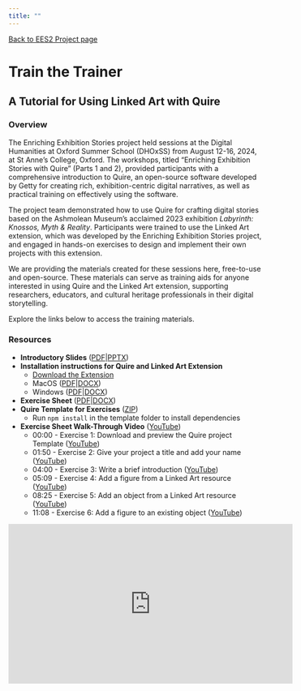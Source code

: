 ```yaml
---
title: ""
---
```

[Back to EES2 Project page](https://linked.art/community/projects/ees2/)

# Train the Trainer

## A Tutorial for Using Linked Art with Quire

### Overview
The Enriching Exhibition Stories project held sessions at the Digital Humanities at Oxford Summer School (DHOxSS) from August 12-16, 2024, at St Anne’s College, Oxford. The workshops, titled “Enriching Exhibition Stories with Quire” (Parts 1 and 2), provided participants with a comprehensive introduction to Quire, an open-source software developed by Getty for creating rich, exhibition-centric digital narratives, as well as practical training on effectively using the software.

The project team demonstrated how to use Quire for crafting digital stories based on the Ashmolean Museum’s acclaimed 2023 exhibition *Labyrinth: Knossos, Myth & Reality*. Participants were trained to use the Linked Art extension, which was developed by the Enriching Exhibition Stories project, and engaged in hands-on exercises to design and implement their own projects with this extension.

We are providing the materials created for these sessions here, free-to-use and open-source. These materials can serve as training aids for anyone interested in using Quire and the Linked Art extension, supporting researchers, educators, and cultural heritage professionals in their digital storytelling.

Explore the links below to access the training materials.

### Resources
- **Introductory Slides** ([PDF](https://github.com/oerc-csi/la-quire/raw/main/docs/training/training-slides.pdf)|[PPTX](https://github.com/oerc-csi/la-quire/raw/main/docs/training/training-slides.pptx))
- **Installation instructions for Quire and Linked Art Extension**
    - [Download the Extension](https://linked.art/community/projects/ees2/docs/quire/)
    - MacOS ([PDF](https://github.com/oerc-csi/la-quire/raw/main/docs/training/installation-instructions-macOS.pdf)|[DOCX](https://github.com/oerc-csi/la-quire/raw/main/docs/training/installation-instructions-macOS.docx))
    - Windows ([PDF](https://github.com/oerc-csi/la-quire/raw/main/docs/training/installation-instructions-windows.pdf)|[DOCX](https://github.com/oerc-csi/la-quire/raw/main/docs/training/installation-instructions-windows.docx))
- **Exercise Sheet** ([PDF](https://github.com/oerc-csi/la-quire/raw/main/docs/training/exercise-sheet.pdf)|[DOCX](https://github.com/oerc-csi/la-quire/raw/main/docs/training/exercise-sheet.docx))
- **Quire Template for Exercises** ([ZIP](https://github.com/oerc-csi/la-quire/raw/main/docs/training/quire-template.zip))
    - Run `npm install` in the template folder to install dependencies
- **Exercise Sheet Walk-Through Video** ([YouTube](https://youtu.be/y0z8u-r9UCY))
    - 00:00 - Exercise 1: Download and preview the Quire project Template ([YouTube](https://www.youtube.com/watch?v=y0z8u-r9UCY&t=0s))
    - 01:50 - Exercise 2: Give your project a title and add your name ([YouTube](https://www.youtube.com/watch?v=y0z8u-r9UCY&t=110s))
    - 04:00 - Exercise 3: Write a brief introduction ([YouTube](https://www.youtube.com/watch?v=y0z8u-r9UCY&t=240s))
    - 05:09 - Exercise 4: Add a figure from a Linked Art resource ([YouTube](https://www.youtube.com/watch?v=y0z8u-r9UCY&t=309s))
    - 08:25 - Exercise 5: Add an object from a Linked Art resource ([YouTube](https://www.youtube.com/watch?v=y0z8u-r9UCY&t=505s))
    - 11:08 - Exercise 6: Add a figure to an existing object ([YouTube](https://www.youtube.com/watch?v=y0z8u-r9UCY&t=668s))

<iframe width="560" height="315" src="https://www.youtube.com/embed/y0z8u-r9UCY" title="YouTube video player" frameborder="0" allow="accelerometer; autoplay; clipboard-write; encrypted-media; gyroscope; picture-in-picture; web-share" allowfullscreen></iframe>